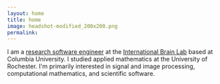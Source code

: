 ```yaml
---
layout: home
title: home
image: headshot-modified_200x200.png
permalink:
---
```


I am a [research software engineer](https://us-rse.org/) at the [International Brain Lab](https://github.com/int-brain-lab) based at Columbia University. I studied applied mathematics at the University of Rochester. I'm primarily interested in signal and image processing, computational mathematics, and scientific software.
